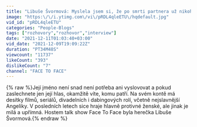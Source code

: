```yaml
---
title: "Libuše Švormová: Myslela jsem si, že po smrti partnera už nikoho nepotkám a přišel osudový muž"
image: "https:\/\/i.ytimg.com\/vi\/pRDL4qleETU\/hqdefault.jpg"
vid_id: "pRDL4qleETU"
categories: "People-Blogs"
tags: ["rozhovory","rozhovor","interview"]
date: "2021-12-11T01:03:40+03:00"
vid_date: "2021-12-09T19:09:22Z"
duration: "PT34M48S"
viewcount: "11737"
likeCount: "393"
dislikeCount: "7"
channel: "FACE TO FACE"
---
```

{% raw %}Její jméno není snad není potřeba ani vyslovovat a pokud zaslechnete jen její hlas, okamžitě víte, komu patří. Na svém kontě má desítky filmů, seriálů, divadelních i dabingových rolí, včetně nejslavnější Angeliky. V posledních letech sice hraje hlavně protivné ženské, ale jinak je milá a upřímná. Hostem talk show Face To Face byla herečka Libuše Švormová.{% endraw %}
